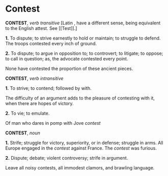 # Contest

**CONTEST**, _verb transitive_ \[Latin , have a different sense, being equivalent to the English attest. See [[Test]].\]

**1.** To dispute; to strive earnestly to hold or maintain; to struggle to defend. The troops contested every inch of ground.

**2.** To dispute; to argue in opposition to; to controvert; to litigate; to oppose; to call in question; as, the advocate contested every point.

None have contested the proportion of these ancient pieces.

**CONTEST**, _verb intransitive_

**1.** To strive; to contend; followed by with.

The difficulty of an argument adds to the pleasure of contesting with it, when there are hopes of victory.

**2.** To vie; to emulate.

Of man who dares in pomp with Jove _contest_

**CONTEST**, _noun_

**1.** Strife; struggle for victory, superiority, or in defense; struggle in arms. All Europe engaged in the _contest_ against France. The _contest_ was furious.

**2.** Dispute; debate; violent controversy; strife in argument.

Leave all noisy contests, all immodest clamors, and brawling language.